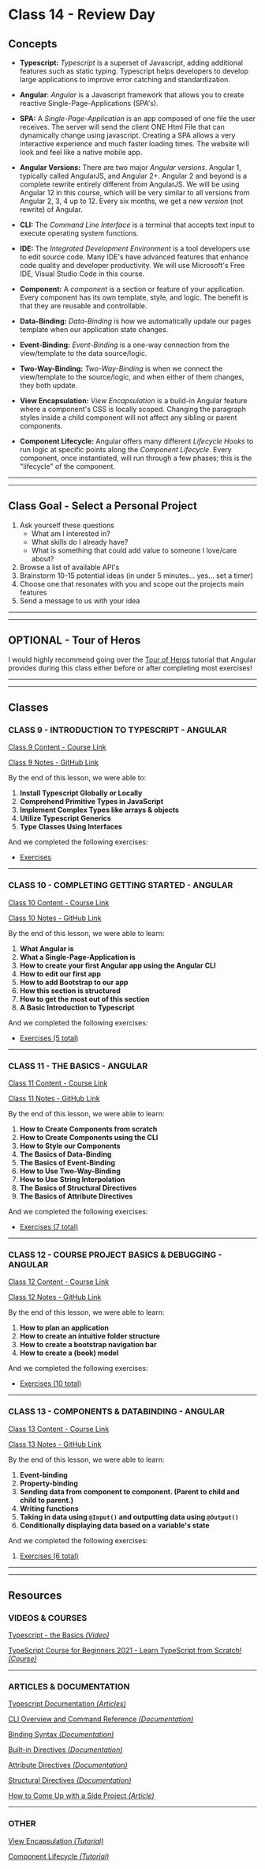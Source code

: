 # Class 14 - Review Day

## Concepts

- **Typescript:** _Typescript_ is a superset of Javascript, adding additional features such as static typing. Typescript helps developers to develop large applications to improve error catching and standardization.

- **Angular**: _Angular_ is a Javascript framework that allows you to create reactive Single-Page-Applications (SPA's).

- **SPA:** A _Single-Page-Application_ is an app composed of one file the user receives. The server will send the client ONE Html File that can dynamically change using javascript. Creating a SPA allows a very interactive experience and much faster loading times. The website will look and feel like a native mobile app.

- **Angular Versions:** There are two major _Angular versions_. Angular 1, typically called AngularJS, and Angular 2+. Angular 2 and beyond is a complete rewrite entirely different from AngularJS. We will be using Angular 12 in this course, which will be very similar to all versions from Angular 2, 3, 4 up to 12. Every six months, we get a new _version_ (not rewrite) of Angular.

- **CLI:** The _Command Line Interface_ is a terminal that accepts text input to execute operating system functions.

- **IDE:** The _Integrated Development Environment_ is a tool developers use to edit source code. Many IDE's have advanced features that enhance code quality and developer productivity. We will use Microsoft's Free IDE, Visual Studio Code in this course.

- **Component:** A _component_ is a section or feature of your application. Every component has its own template, style, and logic. The benefit is that they are reusable and controllable.

- **Data-Binding:** _Data-Binding_ is how we automatically update our pages template when our application state changes.

- **Event-Binding:** _Event-Binding_ is a one-way connection from the view/template to the data source/logic.

- **Two-Way-Binding:** _Two-Way-Binding_ is when we connect the view/template to the source/logic, and when either of them changes, they both update.

- **View Encapsulation:** _View Encapsulation_ is a build-in Angular feature where a component's CSS is locally scoped. Changing the paragraph styles inside a child component will not affect any sibling or parent components.

- **Component Lifecycle:** Angular offers many different _Lifecycle Hooks_ to run logic at specific points along the _Component Lifecycle_. Every component, once instantiated, will run through a few phases; this is the "lifecycle" of the component.

---

---

## Class Goal - Select a Personal Project

1. Ask yourself these questions
   - What am I interested in?
   - What skills do I already have?
   - What is something that could add value to someone I love/care about?
2. Browse a list of available API's
3. Brainstorm 10-15 potential ideas (in under 5 minutes... yes... set a timer)
4. Choose one that resonates with you and scope out the projects main features
5. Send a message to us with your idea

---

---

## OPTIONAL - Tour of Heros

I would highly recommend going over the [Tour of Heros](https://angular.io/tutorial) tutorial that Angular provides during this class either before or after completing most exercises!

---

---

## Classes

### CLASS 9 - INTRODUCTION TO TYPESCRIPT - ANGULAR

[Class 9 Content - Course Link](https://pro.academind.com/courses/765847/lectures/31897233)

[Class 9 Notes - GitHub Link](https://github.com/WilderDev/CodeLabs_Class-Notes_Front-End/blob/main/09__Typescript-Introduction__JavaScript/09_Class-Notes.md)

By the end of this lesson, we were able to:

1. **Install Typescript Globally or Locally**
2. **Comprehend Primitive Types in JavaScript**
3. **Implement Complex Types like arrays & objects**
4. **Utilize Typescript Generics**
5. **Type Classes Using Interfaces**

And we completed the following exercises:

- [Exercises](https://github.com/WilderDev/CodeLabs_Class-Notes_Front-End/blob/main/09__Typescript-Introduction__JavaScript/09_Class-Exercises.md)

---

### CLASS 10 - COMPLETING GETTING STARTED - ANGULAR

[Class 10 Content - Course Link](https://pro.academind.com/courses/765847/lectures/13865920)

[Class 10 Notes - GitHub Link](https://github.com/WilderDev/CodeLabs_Class-Notes_Front-End/blob/main/10__Completing-Getting-Started__Angular/10_Class-Notes.md)

By the end of this lesson, we were able to learn:

1. **What Angular is**
2. **What a Single-Page-Application is**
3. **How to create your first Angular app using the Angular CLI**
4. **How to edit our first app**
5. **How to add Bootstrap to our app**
6. **How this section is structured**
7. **How to get the most out of this section**
8. **A Basic Introduction to Typescript**

And we completed the following exercises:

- [Exercises (5 total)](https://github.com/WilderDev/CodeLabs_Class-Notes_Front-End/blob/main/10__Completing-Getting-Started__Angular/10_Class-Exercises.md)

---

### CLASS 11 - THE BASICS - ANGULAR

[Class 11 Content - Course Link](https://pro.academind.com/courses/765847/lectures/13901064)

[Class 11 Notes - GitHub Link](https://github.com/WilderDev/CodeLabs_Class-Notes_Front-End/blob/main/11__The-Basic__Angular/11_Class-Notes.md)

By the end of this lesson, we were able to learn:

1. **How to Create Components from scratch**
2. **How to Create Components using the CLI**
3. **How to Style our Components**
4. **The Basics of Data-Binding**
5. **The Basics of Event-Binding**
6. **How to Use Two-Way-Binding**
7. **How to Use String Interpolation**
8. **The Basics of Structural Directives**
9. **The Basics of Attribute Directives**

And we completed the following exercises:

- [Exercises (7 total)](https://github.com/WilderDev/CodeLabs_Class-Notes_Front-End/blob/main/11__The-Basic__Angular/11_Class-Exercises.md)

---

### CLASS 12 - COURSE PROJECT BASICS & DEBUGGING - ANGULAR

[Class 12 Content - Course Link](https://pro.academind.com/courses/765847/lectures/13901423)

[Class 12 Notes - GitHub Link](https://github.com/WilderDev/CodeLabs_Class-Notes_Front-End/blob/main/12__Course-Project-Basics-Debugging__Angular/12_Class-Notes.md)

By the end of this lesson, we were able to learn:

1. **How to plan an application**
2. **How to create an intuitive folder structure**
3. **How to create a bootstrap navigation bar**
4. **How to create a (book) model**

And we completed the following exercises:

- [Exercises (10 total)](https://github.com/WilderDev/CodeLabs_Class-Notes_Front-End/blob/main/12__Course-Project-Basics-Debugging__Angular/12_Class-Exercises.md)

---

### CLASS 13 - COMPONENTS & DATABINDING - ANGULAR

[Class 13 Content - Course Link](https://pro.academind.com/courses/765847/lectures/13901530)

[Class 13 Notes - GitHub Link](https://github.com/WilderDev/CodeLabs_Class-Notes_Front-End/blob/main/13__Components-and-Databinding__Angular/13_Class-Notes.md)

By the end of this lesson, we were able to learn:

1. **Event-binding**
2. **Property-binding**
3. **Sending data from component to component. (Parent to child and child to parent.)**
4. **Writing functions**
5. **Taking in data using `@Input()` and outputting data using `@Output()`**
6. **Conditionally displaying data based on a variable's state**

And we completed the following exercises:

1. [Exercises (6 total)](https://github.com/WilderDev/CodeLabs_Class-Notes_Front-End/blob/main/13__Components-and-Databinding__Angular/13_Class-Exercises.md)

---

---

## Resources

### VIDEOS & COURSES

[Typescript - the Basics _(Video)_](https://www.youtube.com/watch?v=ahCwqrYpIuM&ab_channel=Fireship)

[TypeScript Course for Beginners 2021 - Learn TypeScript from Scratch! _(Course)_](https://www.youtube.com/watch?v=BwuLxPH8IDs&ab_channel=Academind)

---

### ARTICLES & DOCUMENTATION

[Typescript Documentation _(Articles)_](https://www.typescriptlang.org/docs/)

[CLI Overview and Command Reference _(Documentation)_](https://angular.io/cli)

[Binding Syntax _(Documentation)_](https://angular.io/guide/binding-syntax)

[Built-in Directives _(Documentation)_](https://angular.io/guide/built-in-directives)

[Attribute Directives _(Documentation)_](https://angular.io/guide/attribute-directives)

[Structural Directives _(Documentation)_](https://angular.io/guide/structural-directives)

[How to Come Up with a Side Project _(Article)_](https://blog.producthunt.com/how-to-come-up-with-side-project-ideas-4a2c8049deba)

---

### OTHER

[View Encapsulation _(Tutorial)_](https://angular.io/guide/view-encapsulation)

[Component Lifecycle _(Tutorial)_](https://angular.io/guide/lifecycle-hooks)
